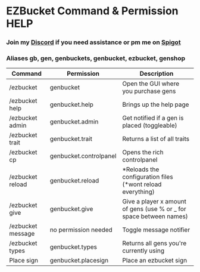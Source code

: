 # EZBucket Command & Permission HELP
### Join my [Discord](https://discordapp.com/invite/6Xqhute) if you need assistance or pm me on [Spigot](https://www.spigotmc.org/members/currynrice_.96751/)
### Aliases gb, gen, genbuckets, genbucket, ezbucket, genshop


Command | Permission | Description
------------ | ------------- | -------------
/ezbucket | genbucket | Open the GUI where you purchase gens
/ezbucket help | genbucket.help | Brings up the help page
/ezbucket admin | genbucket.admin | Get notified if a gen is placed (toggleable)
/ezbucket trait | genbucket.trait | Returns a list of all traits
/ezbucket cp | genbucket.controlpanel | Opens the rich controlpanel
/ezbucket reload | genbucket.reload | *Reloads the configuration files (*wont reload everything)
/ezbucket give <player> <bucket> <amount> | genbucket.give | Give a player x amount of gens (use % or _ for space between names)
/ezbucket message | no permission needed | Toggle message notifier
/ezbucket types | genbucket.types | Returns all gens you're currently using
Place sign | genbucket.placesign | Place an ezbucket sign
